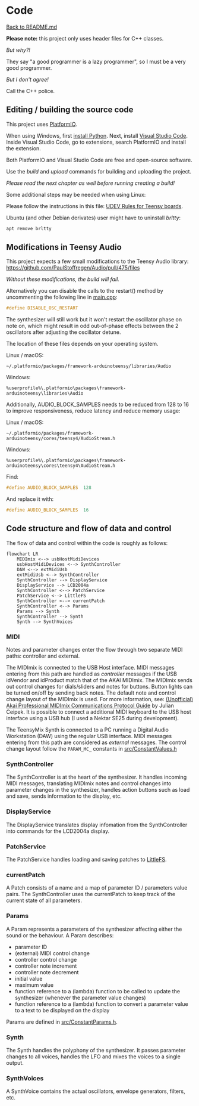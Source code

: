# Code

[Back to README.md](README.md)

__Please note:__ this project only uses header files for C++ classes.

_But why?!_

They say "a good programmer is a lazy programmer", so I must be a very good programmer.

_But I don't agree!_

Call the C++ police.

## Editing / building the source code

This project uses [PlatformIO](https://platformio.org/).

When using Windows, first [install Python](https://docs.platformio.org/en/latest/faq/install-python.html).
Next, install [Visual Studio Code](https://code.visualstudio.com/).
Inside Visual Studio Code, go to extensions, search PlatformIO and install the extension.

Both PlatformIO and Visual Studio Code are free and open-source software.

Use the _build_ and _upload_ commands for building and uploading the project.

_Please read the next chapter as well before running creating a build!_

Some additional steps may be needed when using Linux:

Please follow the instructions in this file:
[UDEV Rules for Teensy boards](https://www.pjrc.com/teensy/00-teensy.rules).

Ubuntu (and other Debian derivates) user might have to uninstall _brltty_:
```bash
apt remove brltty
```

## Modifications in Teensy Audio

This project expects a few small modifications to the Teensy Audio library:
https://github.com/PaulStoffregen/Audio/pull/475/files

_Without these modifications, the build will fail._

Alternatively you can disable the calls to the restart() method by uncommenting the following line in [main.cpp](main.cpp):
```cpp
#define DISABLE_OSC_RESTART
```
The synthesizer will still work but it won't restart the oscillator phase on note on, which might result in odd out-of-phase effects between the 2 oscillators after adjusting the oscillator detune.

The location of these files depends on your operating system.

Linux / macOS:
```
~/.platformio/packages/framework-arduinoteensy/libraries/Audio
```

Windows:
```
%userprofile%\.platformio\packages\framework-arduinoteensy\libraries\Audio
```

Additionally, AUDIO_BLOCK_SAMPLES needs to be reduced from 128 to 16 to improve responsiveness, reduce latency and reduce memory usage:

Linux / macOS:
```
~/.platformio/packages/framework-arduinoteensy/cores/teensy4/AudioStream.h
```

Windows:
```
%userprofile%\.platformio\packages\framework-arduinoteensy\cores\teensy4\AudioStream.h
```

Find:
```C++
#define AUDIO_BLOCK_SAMPLES  128
```

And replace it with:
```C++
#define AUDIO_BLOCK_SAMPLES  16
```

## Code structure and flow of data and control

The flow of data and control within the code is roughly as follows:
```mermaid
flowchart LR
    MIDImix <--> usbHostMidiDevices
    usbHostMidiDevices <--> SynthController
    DAW <--> extMidiUsb
    extMidiUsb <--> SynthController
    SynthController --> DisplayService
    DisplayService --> LCD2004a
    SynthController <--> PatchService
    PatchService <--> LittleFS
    SynthController <--> currentPatch
    SynthController <--> Params
    Params --> Synth
    SynthController --> Synth
    Synth --> SynthVoices
```

### MIDI

Notes and parameter changes enter the flow through two separate MIDI paths: controller and external.

The MIDImix is connected to the USB Host interface. MIDI messages entering from this path are handled as _controller_ messages if the USB idVendor and idProduct match that of the AKAI MIDImix. The MIDImix sends out control changes for dials/sliders and notes for buttons. Button lights can be turned on/off by sending back notes. The default note and control change layout of the MIDImix is used. For more information, see: [(Unofficial) Akai Professional MIDImix Communications Protocol Guide](https://docs.google.com/document/d/1zeRPklp_Mo_XzJZUKu2i-p1VgfBoUWF0JKZ5CzX8aB0/edit?usp=sharing) by Julian Ceipek. It is possible to connect a additional MIDI keyboard to the USB host interface using a USB hub (I used a Nektar SE25 during development).

The TeensyMix Synth is connected to a PC running a Digital Audio Workstation (DAW) using the regular USB interface. MIDI messages entering from this path are considered as _external_ messages. The control change layout follow the `PARAM_MC_` constants in [src/ConstantValues.h](src/ConstantValues.h)

### SynthController

The SynthController is at the heart of the synthesizer. It handles incoming MIDI messages, translating MIDImix notes and control changes into parameter changes in the synthesizer, handles action buttons such as load and save, sends information to the display, etc. 

### DisplayService

The DisplayService translates display infomation from the SynthController into commands for the LCD2004a display.

### PatchService

The PatchService handles loading and saving patches to [LittleFS](https://github.com/PaulStoffregen/LittleFS).

### currentPatch

A Patch consists of a name and a map of parameter ID / parameters value pairs. The SynthController uses the currentPatch to keep track of the current state of all parameters.

### Params

A Param represents a parameters of the synthesizer affecting either the sound or the behaviour. A Param describes:
* parameter ID
* (external) MIDI control change
* controller control change
* controller note increment
* controller note decrement
* initial value
* maximum value
* function reference to a (lambda) function to be called to update the synthesizer (whenever the parameter value changes)
* function reference to a (lambda) function to convert a parameter value to a text to be displayed on the display

Params are defined in [src/ConstantParams.h](src/ConstantParams.h).

### Synth

The Synth handles the polyphony of the synthesizer. It passes parameter changes to all voices, handles the LFO and mixes the voices to a single output.

### SynthVoices

A SynthVoice contains the actual oscillators, envelope generators, filters, etc.

